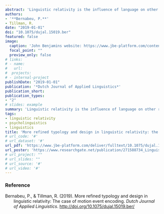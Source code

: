 ```yaml
---
abstract: 'Linguistic relativity is the influence of language on other realms of cognition. For instance, the way movement is expressed in a person’s native language may influence how they perceive movement. Motion event encoding (MEE) is usually framed as a typological dichotomy. Path-in-verb languages tend to encode path information within the verb (e.g., ‘leave’), whereas manner-in-verb languages encode manner (e.g., ‘jump’). The results of MEE-based linguistic relativity experiments range from no effect to effects on verbal and nonverbal cognition. Seeking a more definitive conclusion, we propose linguistic and experimental enhancements. First, we examine state-of-the-art typology, suggesting how a recent MEE classification across twenty languages ( Verkerk, 2014 ) may enable more powerful analyses. Second, we review procedural challenges such as the influence of verbal thought and second-guessing in experiments. To tackle these challenges, we propose distinguishing verbal and nonverbal subgroups, and having enough filler items. Finally we exemplify this in an experimental design.'
authors:
- '**Bernabeu, P.**'
- Tillman, R.
date: "2019-01-01"
doi: "10.1075/dujal.15019.ber"
featured: false
image:
  caption: 'John Benjamins website: https://www.jbe-platform.com/content/journals/10.1075/dujal.15019.ber'
  focal_point: ""
  preview_only: false
# links:
# - name:
#   url:
#  projects:
# - internal-project
publishDate: "2019-01-01"
publication: '*Dutch Journal of Applied Linguistics*'
publication_short:
publication_types:
- "2"
# slides: example
summary: 'Linguistic relativity is the influence of language on other realms of cognition. For instance, the way movement is expressed in a person’s native language may influence how they perceive movement. Motion event encoding (MEE) is usually framed as a typological dichotomy. Path-in-verb languages tend to encode path information within the verb (e.g., ‘leave’), whereas manner-in-verb languages encode manner (e.g., ‘jump’). The results of MEE-based linguistic relativity experiments range from no effect to effects on verbal and nonverbal cognition. Seeking a more definitive conclusion, we propose linguistic and experimental enhancements. First, we examine state-of-the-art typology, suggesting how a recent MEE classification across twenty languages ( Verkerk, 2014 ) may enable more powerful analyses. Second, we review procedural challenges such as the influence of verbal thought and second-guessing in experiments. To tackle these challenges, we propose distinguishing verbal and nonverbal subgroups, and having enough filler items. Finally we exemplify this in an experimental design.'
tags:
- linguistic relativity
- psycholinguistics
- linguistics
title: 'More refined typology and design in linguistic relativity: the case of motion event encoding'
# url_code: '#'
# url_dataset: '#'
url_pdf: 'https://www.jbe-platform.com/deliver/fulltext/10.1075/dujal.15019.ber/dujal.15019.ber.pdf?itemId=%2Fcontent%2Fjournals%2F10.1075%2Fdujal.15019.ber&mimeType=pdf&containerItemId=content/jbep'
url_poster: 'https://www.researchgate.net/publication/271588734_Linguistic_relativity_in_motion_Poster'
# url_project: ""
# url_slides: ""
# url_source: '#'
# url_video: '#'
---
```



### Reference

<div style = "text-indent:-2em; margin-left:2em;">

Bernabeu, P., & Tillman, R. (2019). More refined typology and design in linguistic relativity: The case of motion event encoding. *Dutch Journal of Applied Linguistics*. http://doi.org/10.1075/dujal.15019.ber/

</div>
